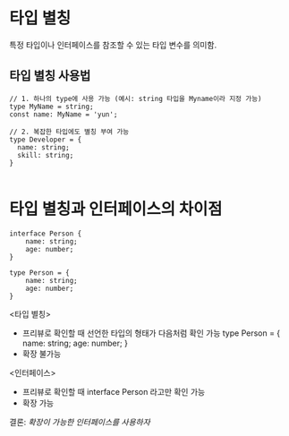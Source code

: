 # 타입 별칭
특정 타입이나 인터페이스를 참조할 수 있는 타입 변수를 의미함.

## 타입 별칭 사용법

```
// 1. 하나의 type에 사용 가능 (예시: string 타입을 Myname이라 지정 가능) 
type MyName = string;
const name: MyName = 'yun';

// 2. 복잡한 타입에도 별칭 부여 가능
type Developer = {
  name: string;
  skill: string;
}


```


# 타입 별칭과 인터페이스의 차이점

```
interface Person {
    name: string;
    age: number;
}

type Person = {
    name: string;
    age: number;
}
```

<타입 별칭>
- 프리뷰로 확인할 때 선언한 타입의 형태가 다음처럼 확인 가능
type Person = {
    name: string;
    age: number;
}
- 확장 불가능


<인터페이스>
- 프리뷰로 확인할 때 interface Person 라고만 확인 가능
- 확장 가능

결론: *확장이 가능한 인터페이스를 사용하자*